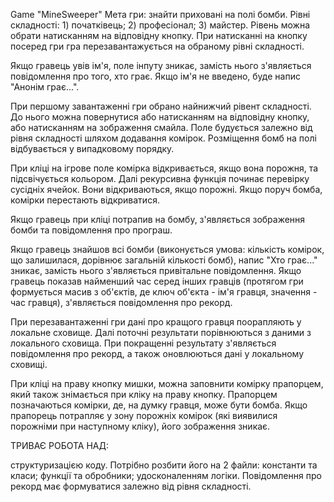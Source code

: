 Game "MineSweeper" Мета гри: знайти приховані на полі бомби. Рівні складності: 1) початківець; 2) професіонал; 3) майстер. Рівень можна обрати натисканням на відповідну кнопку. При натисканні на кнопку посеред гри гра перезавантажується на обраному рівні складності.

Якщо гравець увів ім'я, поле інпуту зникає, замість нього з'являється повідомлення про того, хто грає. Якщо ім'я не введено, буде напис "Анонім грає...".

При першому завантаженні гри обрано найнижчий рівент складності. До нього можна повернутися або натисканням на відповідну кнопку, або натисканням на зображення смайла. Поле будується залежно від рівня складності шляхом додавання комірок. Розміщення бомб на полі відбувається у випадковому порядку.

При кліці на ігрове поле комірка відкривається, якщо вона порожня, та підсвічується кольором. Далі рекурсивна функція починає перевірку сусідніх ячейок. Вони відкриваються, якщо порожні. Якщо поруч бомба, комірки перестають відкриватися.

Якщо гравець при кліці потрапив на бомбу, з'являється зображення бомби та повідомлення про програш.

Якщо гравець знайшов всі бомби (виконується умова: кількість комірок, що залишилася, дорівнює загальній кількості бомб), напис "Хто грає..." зникає, замість нього з'являється привітальне повідомлення. Якщо гравець показав найменший час серед інших гравців (протягом гри формується масив з об'єктів, де ключ об'єкта - ім'я гравця, значення - час гравця), з'являється повідомлення про рекорд.

При перезавантаженні гри дані про кращого гравця поорапляють у локальне сховище. Далі поточні результати порівнюються з даними з локального сховища. При покращенні результату з'являється повідомлення про рекорд, а також оновлюються дані у локальному сховищі.

При кліці на праву кнопку мишки, можна заповнити комірку прапорцем, який також знімається при кліку на праву кнопку. Прапорцем позначаються комірки, де, на думку гравця, може бути бомба. Якщо прапорець потрапляє у зону порожніх комірок (які виявилися порожніми при наступному кліку), його зображення зникає.

ТРИВАЄ РОБОТА НАД:

структуризацією коду. Потрібно розбити його на 2 файли: константи та класи; функції та обробники;
удосконаленням логіки. Повідомлення про рекорд має формуватися залежно від рівня складності.